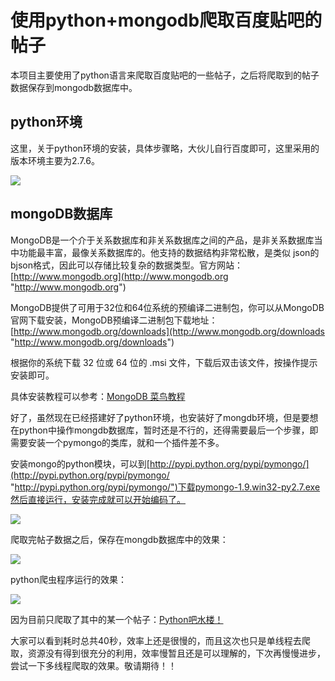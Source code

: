 # 使用python+mongodb爬取百度贴吧的帖子

本项目主要使用了python语言来爬取百度贴吧的一些帖子，之后将爬取到的帖子数据保存到mongodb数据库中。

## python环境

这里，关于python环境的安装，具体步骤略，大伙儿自行百度即可，这里采用的版本环境主要为2.7.6。

![](http://i.imgur.com/4lnfVne.jpg)

## mongoDB数据库

MongoDB是一个介于关系数据库和非关系数据库之间的产品，是非关系数据库当中功能最丰富，最像关系数据库的。他支持的数据结构非常松散，是类似 json的bjson格式，因此可以存储比较复杂的数据类型。官方网站：[http://www.mongodb.org](http://www.mongodb.org "http://www.mongodb.org")

MongoDB提供了可用于32位和64位系统的预编译二进制包，你可以从MongoDB官网下载安装，MongoDB预编译二进制包下载地址：[http://www.mongodb.org/downloads](http://www.mongodb.org/downloads "http://www.mongodb.org/downloads")

根据你的系统下载 32 位或 64 位的 .msi 文件，下载后双击该文件，按操作提示安装即可。

具体安装教程可以参考：[MongoDB 菜鸟教程](http://www.runoob.com/mongodb/mongodb-window-install.html "http://www.runoob.com/mongodb/mongodb-window-install.html")

好了，虽然现在已经搭建好了python环境，也安装好了mongdb环境，但是要想在python中操作mongdb数据库，暂时还是不行的，还得需要最后一个步骤，即需要安装一个pymongo的类库，就和一个插件差不多。

安装mongo的python模块，可以到[http://pypi.python.org/pypi/pymongo/](http://pypi.python.org/pypi/pymongo/ "http://pypi.python.org/pypi/pymongo/")下载pymongo-1.9.win32-py2.7.exe然后直接运行，安装完成就可以开始编码了。

![](http://i.imgur.com/UrFIPTd.jpg)

爬取完帖子数据之后，保存在mongdb数据库中的效果：

![](http://i.imgur.com/pOUHXZz.jpg)


python爬虫程序运行的效果：

![](http://i.imgur.com/gFTaOPE.jpg)

因为目前只爬取了其中的某一个帖子：[Python吧水楼！](http://tieba.baidu.com/p/4103105315 "http://tieba.baidu.com/p/4103105315")

大家可以看到耗时总共40秒，效率上还是很慢的，而且这次也只是单线程去爬取，资源没有得到很充分的利用，效率慢暂且还是可以理解的，下次再慢慢进步，尝试一下多线程爬取的效果。敬请期待！！
